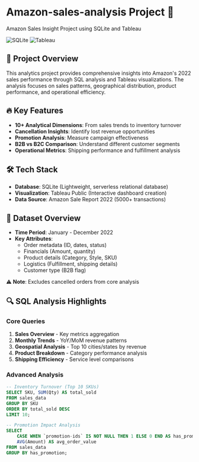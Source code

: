 # Amazon-sales-analysis Project 🚀
Amazon Sales Insight Project using SQLite and Tableau

![SQLite](https://img.shields.io/badge/SQLite-07405E?style=for-the-badge&logo=sqlite&logoColor=white)
![Tableau](https://img.shields.io/badge/Tableau-E97627?style=for-the-badge&logo=Tableau&logoColor=white)

## 📌 Project Overview
This analytics project provides comprehensive insights into Amazon's 2022 sales performance through SQL analysis and Tableau visualizations. The analysis focuses on sales patterns, geographical distribution, product performance, and operational efficiency.

## 🔥 Key Features
- **10+ Analytical Dimensions**: From sales trends to inventory turnover
- **Cancellation Insights**: Identify lost revenue opportunities
- **Promotion Analysis**: Measure campaign effectiveness
- **B2B vs B2C Comparison**: Understand different customer segments
- **Operational Metrics**: Shipping performance and fulfillment analysis

## 🛠 Tech Stack
- **Database**: SQLite (Lightweight, serverless relational database)
- **Visualization**: Tableau Public (Interactive dashboard creation)
- **Data Source**: Amazon Sale Report 2022 (5000+ transactions)

## 📂 Dataset Overview
- **Time Period**: January - December 2022
- **Key Attributes**:
  - Order metadata (ID, dates, status)
  - Financials (Amount, quantity)
  - Product details (Category, Style, SKU)
  - Logistics (Fulfillment, shipping details)
  - Customer type (B2B flag)

⚠️ **Note**: Excludes cancelled orders from core analysis

## 🔍 SQL Analysis Highlights
### Core Queries
1. **Sales Overview** - Key metrics aggregation
2. **Monthly Trends** - YoY/MoM revenue patterns
3. **Geospatial Analysis** - Top 10 cities/states by revenue
4. **Product Breakdown** - Category performance analysis
5. **Shipping Efficiency** - Service level comparisons

### Advanced Analysis
```sql
-- Inventory Turnover (Top 10 SKUs)
SELECT SKU, SUM(Qty) AS total_sold 
FROM sales_data 
GROUP BY SKU 
ORDER BY total_sold DESC 
LIMIT 10;

-- Promotion Impact Analysis
SELECT 
    CASE WHEN `promotion-ids` IS NOT NULL THEN 1 ELSE 0 END AS has_promotion,
    AVG(Amount) AS avg_order_value
FROM sales_data
GROUP BY has_promotion;
